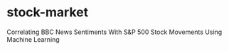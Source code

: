 # stock-market
Correlating BBC News Sentiments With S&amp;P 500 Stock Movements Using Machine Learning

